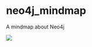 # neo4j_mindmap
A mindmap about Neo4j

![](https://raw.githubusercontent.com/chuongtrh/neo4j_mindmap/master/neo4j_mindmap.png)
